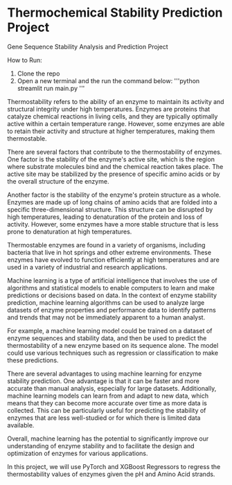 # Thermochemical Stability Prediction Project

Gene Sequence Stability Analysis and Prediction Project

How to Run:

1. Clone the repo
2. Open a new terminal and the run the command below:
'''python
streamlit run main.py
'''

Thermostability refers to the ability of an enzyme to maintain its activity and structural integrity under high temperatures. Enzymes are proteins that catalyze chemical reactions in living cells, and they are typically optimally active within a certain temperature range. However, some enzymes are able to retain their activity and structure at higher temperatures, making them thermostable.

There are several factors that contribute to the thermostability of enzymes. One factor is the stability of the enzyme's active site, which is the region where substrate molecules bind and the chemical reaction takes place. The active site may be stabilized by the presence of specific amino acids or by the overall structure of the enzyme.

Another factor is the stability of the enzyme's protein structure as a whole. Enzymes are made up of long chains of amino acids that are folded into a specific three-dimensional structure. This structure can be disrupted by high temperatures, leading to denaturation of the protein and loss of activity. However, some enzymes have a more stable structure that is less prone to denaturation at high temperatures.

Thermostable enzymes are found in a variety of organisms, including bacteria that live in hot springs and other extreme environments. These enzymes have evolved to function efficiently at high temperatures and are used in a variety of industrial and research applications.

Machine learning is a type of artificial intelligence that involves the use of algorithms and statistical models to enable computers to learn and make predictions or decisions based on data. In the context of enzyme stability prediction, machine learning algorithms can be used to analyze large datasets of enzyme properties and performance data to identify patterns and trends that may not be immediately apparent to a human analyst.

For example, a machine learning model could be trained on a dataset of enzyme sequences and stability data, and then be used to predict the thermostability of a new enzyme based on its sequence alone. The model could use various techniques such as regression or classification to make these predictions.

There are several advantages to using machine learning for enzyme stability prediction. One advantage is that it can be faster and more accurate than manual analysis, especially for large datasets. Additionally, machine learning models can learn from and adapt to new data, which means that they can become more accurate over time as more data is collected. This can be particularly useful for predicting the stability of enzymes that are less well-studied or for which there is limited data available.

Overall, machine learning has the potential to significantly improve our understanding of enzyme stability and to facilitate the design and optimization of enzymes for various applications.

In this project, we will use PyTorch and XGBoost Regressors to regress the thermostability values of enzymes given the pH and Amino Acid strands.
